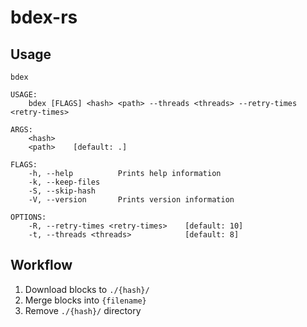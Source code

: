 # bdex-rs

## Usage

```text
bdex 

USAGE:
    bdex [FLAGS] <hash> <path> --threads <threads> --retry-times <retry-times>

ARGS:
    <hash>    
    <path>    [default: .]

FLAGS:
    -h, --help          Prints help information
    -k, --keep-files    
    -S, --skip-hash     
    -V, --version       Prints version information

OPTIONS:
    -R, --retry-times <retry-times>    [default: 10]
    -t, --threads <threads>            [default: 8]
```

## Workflow

1. Download blocks to `./{hash}/`
2. Merge blocks into `{filename}`
3. Remove `./{hash}/` directory
